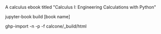 A calculus ebook titled "Calculus I: Engineering Calculations with Python"


jupyter-book build [book name]

ghp-import -n -p -f calcone/_build/html
